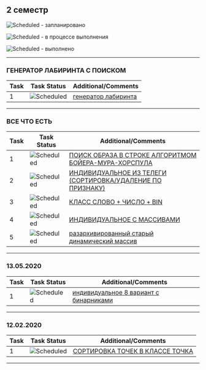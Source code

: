 ## 2 семестр


![Scheduled](https://github.com/AnzhelikaKravchuk/.NET-Training.-Spring-2019/blob/master/Pictures/icons-target.png) - запланировано

![Scheduled](https://github.com/AnzhelikaKravchuk/.NET-Training.-Spring-2019/blob/master/Pictures/icons-inprogress.png) - в процессе выполнения

![Scheduled](https://github.com/AnzhelikaKravchuk/.NET-Training.-Spring-2019/blob/master/Pictures/icons-ok.png) - выполнено

---

### ГЕНЕРАТОР ЛАБИРИНТА С ПОИСКОМ
| Task | Task Status | Additional/Comments |
| -------- | -------- | --------|  
| 1 | ![Scheduled](https://github.com/AnzhelikaKravchuk/.NET-Training.-Spring-2019/blob/master/Pictures/icons-ok.png)|[генератор лабиринта](https://github.com/zamaygeniy/homework/tree/master/DEBTS/MazeGenerator)|(/)

---

### ВСЕ ЧТО ЕСТЬ
| Task | Task Status | Additional/Comments |
| -------- | -------- | --------|  
| 1 | ![Scheduled](https://github.com/AnzhelikaKravchuk/.NET-Training.-Spring-2019/blob/master/Pictures/icons-ok.png)|[ПОИСК ОБРАЗА В СТРОКЕ АЛГОРИТМОМ БОЙЕРА-МУРА-ХОРСПУЛА](https://github.com/zamaygeniy/homework/blob/master/2020.05.13/IndividualTask8.cpp)|(/)
| 2 | ![Scheduled](https://github.com/AnzhelikaKravchuk/.NET-Training.-Spring-2019/blob/master/Pictures/icons-ok.png)|[ИНДИВИДУАЛЬНОЕ ИЗ ТЕЛЕГИ (СОРТИРОВКА/УДАЛЕНИЕ ПО ПРИЗНАКУ)](https://github.com/zamaygeniy/homework/tree/master/DEBTS/BinaryCountry)|(/)
| 3 | ![Scheduled](https://github.com/AnzhelikaKravchuk/.NET-Training.-Spring-2019/blob/master/Pictures/icons-ok.png)|[КЛАСС СЛОВО + ЧИСЛО + BIN](https://github.com/zamaygeniy/homework/tree/master/DEBTS/ClassWordNumber)|(/)
| 4 | ![Scheduled](https://github.com/AnzhelikaKravchuk/.NET-Training.-Spring-2019/blob/master/Pictures/icons-ok.png)|[ИНДИВИДУАЛЬНОЕ С МАССИВАМИ](https://github.com/zamaygeniy/homework/blob/master/2020.04.12/IndividualTask.cpp)|(/)
| 5 | ![Scheduled](https://github.com/AnzhelikaKravchuk/.NET-Training.-Spring-2019/blob/master/Pictures/icons-ok.png)|[разархивированный старый динамический массив](https://github.com/zamaygeniy/homework/tree/master/2020.03.18)|(/)
---

### 13.05.2020
| Task | Task Status | Additional/Comments |
| -------- | -------- | --------|  
| 1 | ![Scheduled](https://github.com/AnzhelikaKravchuk/.NET-Training.-Spring-2019/blob/master/Pictures/icons-ok.png)|[индивидуальное 8 вариант с бинарниками](https://github.com/zamaygeniy/homework/blob/master/2020.05.13/IndividualTask8.cpp)|(/)

---

### 12.02.2020
| Task | Task Status | Additional/Comments |
| -------- | -------- | --------|  
| 1 | ![Scheduled](https://github.com/AnzhelikaKravchuk/.NET-Training.-Spring-2019/blob/master/Pictures/icons-ok.png)|[СОРТИРОВКА ТОЧЕК В КЛАССЕ ТОЧКА](https://github.com/zamaygeniy/homework/blob/master/2020.02.12)|(/)

---



